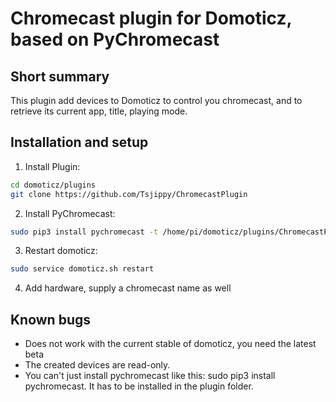 Chromecast plugin for Domoticz, based on PyChromecast
============================================


Short summary
-------------
This plugin add devices to Domoticz to control you chromecast, and to retrieve its current app, title, playing mode.

Installation and setup
----------------------
1)  Install Plugin: 
```bash
cd domoticz/plugins
git clone https://github.com/Tsjippy/ChromecastPlugin
```
2) Install PyChromecast: 
```bash
sudo pip3 install pychromecast -t /home/pi/domoticz/plugins/ChromecastPlugin
```
3) Restart domoticz: 
```bash
sudo service domoticz.sh restart
```
4) Add hardware, supply a chromecast name as well


Known bugs
----------
* Does not work with the current stable of domoticz, you need the latest beta
* The created devices are read-only.
* You can't just install pychromecast like this: sudo pip3 install pychromecast. It has to be installed in the plugin folder.
